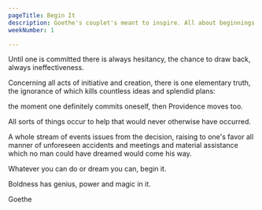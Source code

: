 ```yaml
---
pageTitle: Begin It
description: Goethe's couplet's meant to inspire. All about beginnings.
weekNumber: 1

---
```


Until one is committed there is always hesitancy, the chance to draw back, always ineffectiveness.

Concerning all acts of initiative and creation, there is one elementary truth, the ignorance of which kills countless ideas and splendid plans:

the moment one definitely commits oneself, then Providence moves too.

All sorts of things occur to help that would never otherwise have occurred.

A whole stream of events issues from the decision, raising to one's favor all manner of unforeseen accidents and meetings and material assistance which no man could have dreamed would come his way.

Whatever you can do or dream you can, begin it.

Boldness has genius, power and magic in it.

Goethe